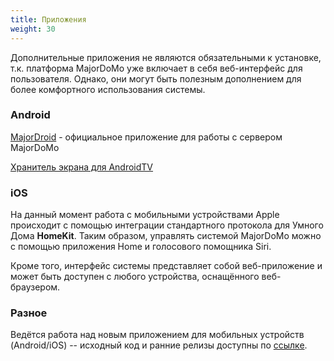 ```yaml
---
title: Приложения
weight: 30
---
```


Дополнительные приложения не являются обязательными к установке, т.к. платформа MajorDoMo уже включает в себя
веб-интерфейс для пользователя. Однако, они могут быть полезным дополнением для более комфортного использования системы.

### Android

[MajorDroid](https://play.google.com/store/apps/details?id=ru.smartliving.majordroid) - официальное приложение для работы с сервером MajorDoMo

[Хранитель экрана для AndroidTV](https://connect.smartliving.ru/profile/1/blog/hranitel-ekrana-dlya-android-tv.html)

### iOS

На данный момент работа с мобильными устройствами Apple происходит с помощью интеграции стандартного протокола для Умного Дома **HomeKit**. Таким образом, управлять системой MajorDoMo можно с помощью приложения Home и голосового помощника Siri.

Кроме того, интерфейс системы представляет собой веб-приложение и может быть доступен с любого устройства, оснащённого веб-браузером.

### Разное

Ведётся работа над новым приложением для мобильных устройств (Android/iOS) -- исходный код и ранние релизы доступны
по [ссылке](https://github.com/sergejey/majordomo_flutter_app).